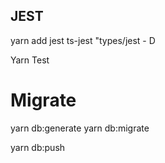 ## JEST

yarn add jest ts-jest "types/jest - D

Yarn Test

# Migrate

yarn db:generate
yarn db:migrate

<!-- If no need to updte migration files -->

yarn db:push
